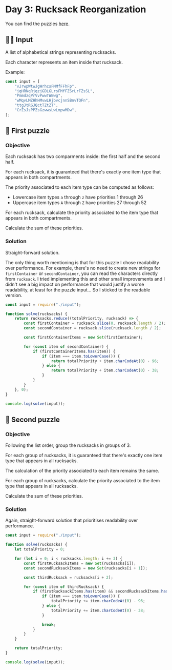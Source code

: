 # Day 3: Rucksack Reorganization

You can find the puzzles [here](https://adventofcode.com/2022/day/3).

## ✍🏼 Input

A list of alphabetical strings representing rucksacks.

Each character represents an item inside that rucksack.

Example:

```js
const input = [
    "vJrwpWtwJgWrhcsFMMfFFhFp",
    "jqHRNqRjqzjGDLGLrsFMfFZSrLrFZsSL",
    "PmmdzqPrVvPwwTWBwg",
    "wMqvLMZHhHMvwLHjbvcjnnSBnvTQFn",
    "ttgJtRGJQctTZtZT",
    "CrZsJsPPZsGzwwsLwLmpwMDw",
];
```

## 🧩 First puzzle

### Objective

Each rucksack has two comparments inside: the first half and the second half.

For each rucksack, it is guaranteed that there's exactly one item type that appears in both compartments.

The priority associated to each item type can be computed as follows:

-   Lowercase item types `a` through `z` have priorities 1 through 26
-   Uppercase item types `A` through `Z` have priorities 27 through 52

For each rucksack, calculate the priority associated to the item type that appears in both compartments.

Calculate the sum of these priorities.

### Solution

Straight-forward solution.

The only thing worth mentioning is that for this puzzle I chose readability over performance. For example, there's no need to create new strings for `firstContainer` or `secondContainer`, you can read the characters directly from `rucksack`. I tried implementing this and other small improvements and I didn't see a big impact on performance that would justify a worse readability, at least for the puzzle input... So I sticked to the readable version.

```js
const input = require("./input");

function solve(rucksacks) {
    return rucksacks.reduce((totalPriority, rucksack) => {
        const firstContainer = rucksack.slice(0, rucksack.length / 2);
        const secondContainer = rucksack.slice(rucksack.length / 2);

        const firstContainerItems = new Set(firstContainer);

        for (const item of secondContainer) {
            if (firstContainerItems.has(item)) {
                if (item === item.toLowerCase()) {
                    return totalPriority + item.charCodeAt(0) - 96;
                } else {
                    return totalPriority + item.charCodeAt(0) - 38;
                }
            }
        }
    }, 0);
}

console.log(solve(input));
```

## 🧩 Second puzzle

### Objective

Following the list order, group the rucksacks in groups of 3.

For each group of rucksacks, it is guaranteed that there's exactly one item type that appears in all rucksacks.

The calculation of the priority associated to each item remains the same.

For each group of rucksacks, calculate the priority associated to the item type that appears in all rucksacks.

Calculate the sum of these priorities.

### Solution

Again, straight-forward solution that prioritises readability over performance.

```js
const input = require("./input");

function solve(rucksacks) {
    let totalPriority = 0;

    for (let i = 0; i < rucksacks.length; i += 3) {
        const firstRucksackItems = new Set(rucksacks[i]);
        const secondRucksackItems = new Set(rucksacks[i + 1]);

        const thirdRucksack = rucksacks[i + 2];

        for (const item of thirdRucksack) {
            if (firstRucksackItems.has(item) && secondRucksackItems.has(item)) {
                if (item === item.toLowerCase()) {
                    totalPriority += item.charCodeAt(0) - 96;
                } else {
                    totalPriority += item.charCodeAt(0) - 38;
                }

                break;
            }
        }
    }

    return totalPriority;
}

console.log(solve(input));
```
